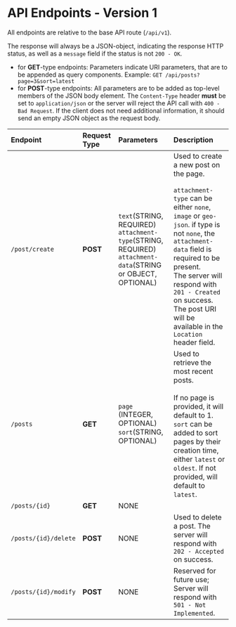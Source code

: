 # API Endpoints - Version 1



All endpoints are relative to the base API route (`/api/v1`).

The response will always be a JSON-object, indicating the response HTTP status, as well as a `message` field if the status is not `200 - OK`.

 - for **GET**-type endpoints:
   Parameters indicate URI parameters, that are to be appended as query components.
   Example: `GET /api/posts?page=3&sort=latest`
 - for **POST**-type endpoints:
   All parameters are to be added as top-level members of the JSON body element. The `Content-Type` header __must__ be set to `application/json` or the server will reject the API call with `400 - Bad Request`.
   If the client does not need additional information, it should send an empty JSON object as the request body.



| Endpoint             | Request Type | Parameters                                                   | Description                                                  |
| :------------------- | :----------- | :----------------------------------------------------------- | :----------------------------------------------------------- |
| `/post/create`       | **POST**     | `text`(STRING, REQUIRED)<br />`attachment-type`(STRING, REQUIRED)<br />`attachment-data`(STRING or OBJECT, OPTIONAL) | Used to create a new post on the page.<br /><br />`attachment-type` can be either `none`, `image` or `geo-json`. if type is not `none`, the `attachment-data` field is required to be present.<br />The server will respond with `201 - Created` on success. The post URI will be available in the `Location` header field. |
| `/posts`             | **GET**      | `page` (INTEGER, OPTIONAL)<br />`sort`(STRING, OPTIONAL)     | Used to retrieve the most recent posts.<br /><br />If no page is provided, it will default to 1.<br />`sort` can be added to sort pages by their creation time, either `latest` or `oldest`. If not provided, will default to `latest`. |
| `/posts/{id}`        | **GET**      | NONE                                                         |                                                              |
| `/posts/{id}/delete` | **POST**     | NONE                                                         | Used to delete a post. The server will respond with `202 - Accepted` on success. |
| `/posts/{id}/modify` | **POST**     | NONE                                                         | Reserved for future use; Server will respond with `501 - Not Implemented`. |

